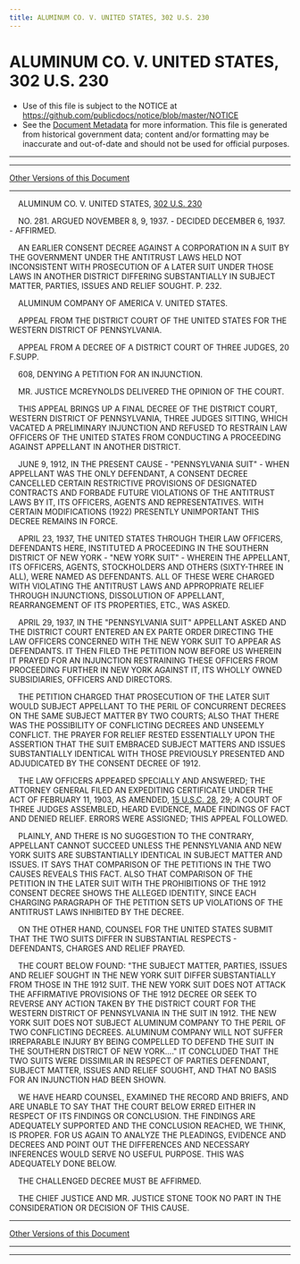 ```yaml
---
title: ALUMINUM CO. V. UNITED STATES, 302 U.S. 230
---
```


# ALUMINUM CO. V. UNITED STATES, 302 U.S. 230

* Use of this file is subject to the NOTICE at https://github.com/publicdocs/notice/blob/master/NOTICE
* See the [Document Metadata](../../../index.md) for more information.
  This file is generated from historical government data; content and/or formatting may be inaccurate and out-of-date and should not be used for official purposes.

----------
----------

[Other Versions of this Document](https://publicdocs.github.io/go/links?ns=uslm-x&ref=%2Fus%2Fcourts%2Fscotus%2FusReporter%2F302%2F230)

----------

    ALUMINUM CO. V. UNITED STATES, [302 U.S. 230][/us/courts/scotus/usReporter/302/230]

    NO. 281.  ARGUED NOVEMBER 8, 9, 1937.  - DECIDED DECEMBER 6, 1937.  - AFFIRMED.

    AN EARLIER CONSENT DECREE AGAINST A CORPORATION IN A SUIT BY THE GOVERNMENT UNDER THE ANTITRUST LAWS HELD NOT INCONSISTENT WITH PROSECUTION OF A LATER SUIT UNDER THOSE LAWS IN ANOTHER DISTRICT DIFFERING SUBSTANTIALLY IN SUBJECT MATTER, PARTIES, ISSUES AND RELIEF SOUGHT.  P. 232.

    ALUMINUM COMPANY OF AMERICA V. UNITED STATES.

    APPEAL FROM THE DISTRICT COURT OF THE UNITED STATES FOR THE WESTERN DISTRICT OF PENNSYLVANIA.

    APPEAL FROM A DECREE OF A DISTRICT COURT OF THREE JUDGES, 20 F.SUPP.

    608, DENYING A PETITION FOR AN INJUNCTION.

    MR. JUSTICE MCREYNOLDS DELIVERED THE OPINION OF THE COURT.

    THIS APPEAL BRINGS UP A FINAL DECREE OF THE DISTRICT COURT, WESTERN DISTRICT OF PENNSYLVANIA, THREE JUDGES SITTING, WHICH VACATED A PRELIMINARY INJUNCTION AND REFUSED TO RESTRAIN LAW OFFICERS OF THE UNITED STATES FROM CONDUCTING A PROCEEDING AGAINST APPELLANT IN ANOTHER DISTRICT.

    JUNE 9, 1912, IN THE PRESENT CAUSE - "PENNSYLVANIA SUIT" - WHEN APPELLANT WAS THE ONLY DEFENDANT, A CONSENT DECREE CANCELLED CERTAIN RESTRICTIVE PROVISIONS OF DESIGNATED CONTRACTS AND FORBADE FUTURE VIOLATIONS OF THE ANTITRUST LAWS BY IT, ITS OFFICERS, AGENTS AND REPRESENTATIVES.  WITH CERTAIN MODIFICATIONS (1922) PRESENTLY UNIMPORTANT THIS DECREE REMAINS IN FORCE.

    APRIL 23, 1937, THE UNITED STATES THROUGH THEIR LAW OFFICERS, DEFENDANTS HERE, INSTITUTED A PROCEEDING IN THE SOUTHERN DISTRICT OF NEW YORK - "NEW YORK SUIT" - WHEREIN THE APPELLANT, ITS OFFICERS, AGENTS, STOCKHOLDERS AND OTHERS (SIXTY-THREE IN ALL), WERE NAMED AS DEFENDANTS.  ALL OF THESE WERE CHARGED WITH VIOLATING THE ANTITRUST LAWS AND APPROPRIATE RELIEF THROUGH INJUNCTIONS, DISSOLUTION OF APPELLANT, REARRANGEMENT OF ITS PROPERTIES, ETC., WAS ASKED.

    APRIL 29, 1937, IN THE "PENNSYLVANIA SUIT" APPELLANT ASKED AND THE DISTRICT COURT ENTERED AN EX PARTE ORDER DIRECTING THE LAW OFFICERS CONCERNED WITH THE NEW YORK SUIT TO APPEAR AS DEFENDANTS.  IT THEN FILED THE PETITION NOW BEFORE US WHEREIN IT PRAYED FOR AN INJUNCTION RESTRAINING THESE OFFICERS FROM PROCEEDING FURTHER IN NEW YORK AGAINST IT, ITS WHOLLY OWNED SUBSIDIARIES, OFFICERS AND DIRECTORS.

    THE PETITION CHARGED THAT PROSECUTION OF THE LATER SUIT WOULD SUBJECT APPELLANT TO THE PERIL OF CONCURRENT DECREES ON THE SAME SUBJECT MATTER BY TWO COURTS; ALSO THAT THERE WAS THE POSSIBILITY OF CONFLICTING DECREES AND UNSEEMLY CONFLICT.  THE PRAYER FOR RELIEF RESTED ESSENTIALLY UPON THE ASSERTION THAT THE SUIT EMBRACED SUBJECT MATTERS AND ISSUES SUBSTANTIALLY IDENTICAL WITH THOSE PREVIOUSLY PRESENTED AND ADJUDICATED BY THE CONSENT DECREE OF 1912.

    THE LAW OFFICERS APPEARED SPECIALLY AND ANSWERED; THE ATTORNEY GENERAL FILED AN EXPEDITING CERTIFICATE UNDER THE ACT OF FEBRUARY 11, 1903, AS AMENDED, [15 U.S.C. 28][/us/usc/t15/s28], 29; A COURT OF THREE JUDGES ASSEMBLED, HEARD EVIDENCE, MADE FINDINGS OF FACT AND DENIED RELIEF.  ERRORS WERE ASSIGNED; THIS APPEAL FOLLOWED.

    PLAINLY, AND THERE IS NO SUGGESTION TO THE CONTRARY, APPELLANT CANNOT SUCCEED UNLESS THE PENNSYLVANIA AND NEW YORK SUITS ARE SUBSTANTIALLY IDENTICAL IN SUBJECT MATTER AND ISSUES.  IT SAYS THAT COMPARISON OF THE PETITIONS IN THE TWO CAUSES REVEALS THIS FACT.  ALSO THAT COMPARISON OF THE PETITION IN THE LATER SUIT WITH THE PROHIBITIONS OF THE 1912 CONSENT DECREE SHOWS THE ALLEGED IDENTITY, SINCE EACH CHARGING PARAGRAPH OF THE PETITION SETS UP VIOLATIONS OF THE ANTITRUST LAWS INHIBITED BY THE DECREE.

    ON THE OTHER HAND, COUNSEL FOR THE UNITED STATES SUBMIT THAT THE TWO SUITS DIFFER IN SUBSTANTIAL RESPECTS - DEFENDANTS, CHARGES AND RELIEF PRAYED.

    THE COURT BELOW FOUND:  "THE SUBJECT MATTER, PARTIES, ISSUES AND RELIEF SOUGHT IN THE NEW YORK SUIT DIFFER SUBSTANTIALLY FROM THOSE IN THE 1912 SUIT.  THE NEW YORK SUIT DOES NOT ATTACK THE AFFIRMATIVE PROVISIONS OF THE 1912 DECREE OR SEEK TO REVERSE ANY ACTION TAKEN BY THE DISTRICT COURT FOR THE WESTERN DISTRICT OF PENNSYLVANIA IN THE SUIT IN 1912.  THE NEW YORK SUIT DOES NOT SUBJECT ALUMINUM COMPANY TO THE PERIL OF TWO CONFLICTING DECREES.  ALUMINUM COMPANY WILL NOT SUFFER IRREPARABLE INJURY BY BEING COMPELLED TO DEFEND THE SUIT IN THE SOUTHERN DISTRICT OF NEW YORK...."  IT CONCLUDED THAT THE TWO SUITS WERE DISSIMILAR IN RESPECT OF PARTIES DEFENDANT, SUBJECT MATTER, ISSUES AND RELIEF SOUGHT, AND THAT NO BASIS FOR AN INJUNCTION HAD BEEN SHOWN.

    WE HAVE HEARD COUNSEL, EXAMINED THE RECORD AND BRIEFS, AND ARE UNABLE TO SAY THAT THE COURT BELOW ERRED EITHER IN RESPECT OF ITS FINDINGS OR CONCLUSION.  THE FINDINGS ARE ADEQUATELY SUPPORTED AND THE CONCLUSION REACHED, WE THINK, IS PROPER.  FOR US AGAIN TO ANALYZE THE PLEADINGS, EVIDENCE AND DECREES AND POINT OUT THE DIFFERENCES AND NECESSARY INFERENCES WOULD SERVE NO USEFUL PURPOSE.  THIS WAS ADEQUATELY DONE BELOW.

    THE CHALLENGED DECREE MUST BE AFFIRMED.

    THE CHIEF JUSTICE AND MR. JUSTICE STONE TOOK NO PART IN THE CONSIDERATION OR DECISION OF THIS CAUSE.

----------

[Other Versions of this Document](https://publicdocs.github.io/go/links?ns=uslm-x&ref=%2Fus%2Fcourts%2Fscotus%2FusReporter%2F302%2F230)

----------
----------

[/us/courts/scotus/usReporter/302/230]: https://publicdocs.github.io/go/links?ns=uslm-x&ref=%2Fus%2Fcourts%2Fscotus%2FusReporter%2F302%2F230
[/us/usc/t15/s28]: https://publicdocs.github.io/go/links?ns=uslm&ref=%2Fus%2Fusc%2Ft15%2Fs28


